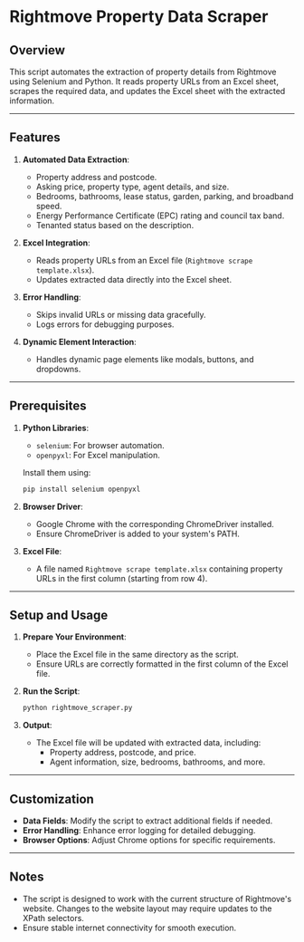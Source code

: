# Rightmove Property Data Scraper

## Overview
This script automates the extraction of property details from Rightmove using Selenium and Python. It reads property URLs from an Excel sheet, scrapes the required data, and updates the Excel sheet with the extracted information.

---

## Features
1. **Automated Data Extraction**:
   - Property address and postcode.
   - Asking price, property type, agent details, and size.
   - Bedrooms, bathrooms, lease status, garden, parking, and broadband speed.
   - Energy Performance Certificate (EPC) rating and council tax band.
   - Tenanted status based on the description.

2. **Excel Integration**:
   - Reads property URLs from an Excel file (`Rightmove scrape template.xlsx`).
   - Updates extracted data directly into the Excel sheet.

3. **Error Handling**:
   - Skips invalid URLs or missing data gracefully.
   - Logs errors for debugging purposes.

4. **Dynamic Element Interaction**:
   - Handles dynamic page elements like modals, buttons, and dropdowns.

---

## Prerequisites
1. **Python Libraries**:
   - `selenium`: For browser automation.
   - `openpyxl`: For Excel manipulation.

   Install them using:
   ```bash
   pip install selenium openpyxl
   ```

2. **Browser Driver**:
   - Google Chrome with the corresponding ChromeDriver installed.
   - Ensure ChromeDriver is added to your system's PATH.

3. **Excel File**:
   - A file named `Rightmove scrape template.xlsx` containing property URLs in the first column (starting from row 4).

---

## Setup and Usage
1. **Prepare Your Environment**:
   - Place the Excel file in the same directory as the script.
   - Ensure URLs are correctly formatted in the first column of the Excel file.

2. **Run the Script**:
   ```bash
   python rightmove_scraper.py
   ```

3. **Output**:
   - The Excel file will be updated with extracted data, including:
     - Property address, postcode, and price.
     - Agent information, size, bedrooms, bathrooms, and more.

---

## Customization
- **Data Fields**: Modify the script to extract additional fields if needed.
- **Error Handling**: Enhance error logging for detailed debugging.
- **Browser Options**: Adjust Chrome options for specific requirements.

---

## Notes
- The script is designed to work with the current structure of Rightmove's website. Changes to the website layout may require updates to the XPath selectors.
- Ensure stable internet connectivity for smooth execution.
